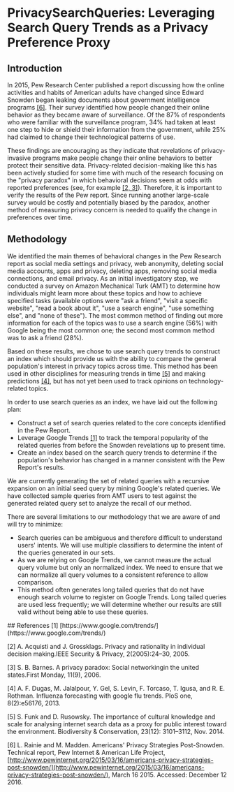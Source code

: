 # PrivacySearchQueries: Leveraging Search Query Trends as a Privacy Preference Proxy

## Introduction
In 2015, Pew Research Center published a report discussing how the online activities and habits of American adults have changed since Edward Snowden began leaking documents about government intelligence programs [\[6\]](#ref). Their survey identified how people changed their online behavior as they became aware of surveillance. Of the 87% of respondents who were familiar with the surveillance program, 34% had taken at least one step to hide or shield their information from the government, while 25% had claimed to change their technological patterns of use.

These findings are encouraging as they indicate that revelations of privacy-invasive programs make people change their online behaviors to better protect their sensitive data.
Privacy-related decision-making like this has been actively studied for some time with much of the research focusing on the "privacy paradox" in which behavioral decisions seem at odds with reported preferences (see, for example [\[2, 3\]](#ref)).  Therefore, it is important to verify the results of the Pew report. Since running another large-scale survey would be costly and potentially biased by the paradox, another method of measuring privacy concern is needed to qualify the change in preferences over time.

## Methodology
We identified the main themes of behavioral changes in the Pew Research report as social media settings and privacy, web anonymity, deleting social media accounts, apps and privacy, deleting apps, removing social media connections, and email privacy. As an initial investigatory step, we conducted a survey on Amazon Mechanical Turk (AMT) to determine how individuals might learn more about these topics and how to achieve specified tasks (available options were "ask a friend", "visit a specific website", "read a book about it", "use a search engine", "use something else", and "none of these"). The most common method of finding out more information for each of the topics was to use a search engine
(56%) with Google being the most common one;
the second most common method was to ask a friend (28%).

Based on these results, we chose to use search query trends to construct an index which should provide us with the ability to compare the general population's interest in privacy topics across time. This method has been used in other disciplines for measuring trends in time [\[5\]](#ref) and making predictions [\[4\]](#ref), but has not yet been used to track opinions on technology-related topics.

In order to use search queries as an index, we have laid out the following plan:

* Construct a set of search queries related to the core concepts identified in the Pew Report.
* Leverage Google Trends [\[1\]](#ref) to track the temporal popularity of the related queries from before the Snowden revelations up to present time.
* Create an index based on the search query trends to determine if the population's behavior has changed in a manner consistent with the Pew Report's results.

We are currently generating the set of related queries with a recursive expansion on an initial seed query by mining Google's related queries. We have collected sample queries from AMT users to test against the generated related query set to analyze the recall of our method.

There are several limitations to our methodology that we are aware of and will try to minimize:

* Search queries can be ambiguous and therefore difficult to understand users' intents. We will use multiple classifiers to determine the intent of the queries generated in our sets.
* As we are relying on Google Trends, we cannot measure the actual query volume but only an normalized index. We need to ensure that we can normalize all query volumes to a consistent reference to allow comparison.
* This method often generates long tailed queries that do not have enough search volume to register on Google Trends. Long tailed queries are used less frequently; we will determine whether our results are still valid without being able to use these queries.


<a name="ref">
## References
[1] [https://www.google.com/trends/](https://www.google.com/trends/)


[2]  A. Acquisti and J. Grossklags.  Privacy and rationality in individual decision making.IEEE Security & Privacy, 2(2005):24–30, 2005.

[3]  S. B. Barnes. A privacy paradox:  Social networkingin the united states.First Monday, 11(9), 2006.

[4] A. F. Dugas, M. Jalalpour, Y. Gel, S. Levin, F. Torcaso, T. Igusa, and R. E. Rothman. Influenza forecasting with google flu trends. PloS one, 8(2):e56176, 2013.

[5] S. Funk and D. Rusowsky. The importance of cultural knowledge and scale for analysing internet search data as a proxy for public interest toward the environment. Biodiversity & Conservation, 23(12): 3101–3112, Nov. 2014.

[6] L. Rainie and M. Madden. Americans' Privacy Strategies Post-Snowden. Technical report, Pew Internet & American Life Project, [http://www.pewinternet.org/2015/03/16/americans-privacy-strategies-post-snowden/](http://www.pewinternet.org/2015/03/16/americans-privacy-strategies-post-snowden/), March 16 2015. Accessed: December 12 2016.
